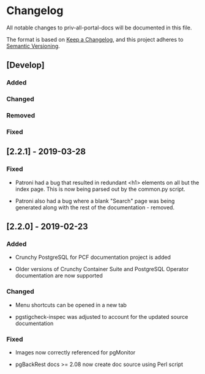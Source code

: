 # Changelog
All notable changes to priv-all-portal-docs will be documented in this file.

The format is based on [Keep a Changelog](https://keepachangelog.com/en/1.0.0/),
and this project adheres to [Semantic Versioning](https://semver.org/spec/v2.0.0.html).

## [Develop]

### Added

### Changed

### Removed

### Fixed

## [2.2.1] - 2019-03-28

### Fixed

- Patroni had a bug that resulted in redundant \<h1> elements on all but the index page. This is now being parsed out by the common.py script.
  
- Patroni also had a bug where a blank "Search" page was being generated along with the rest of the documentation - removed.

## [2.2.0] - 2019-02-23

### Added

- Crunchy PostgreSQL for PCF documentation project is added

- Older versions of Crunchy Container Suite and PostgreSQL Operator documentation are now supported

### Changed

- Menu shortcuts can be opened in a new tab

- pgstigcheck-inspec was adjusted to account for the updated source documentation

### Fixed

- Images now correctly referenced for pgMonitor

- pgBackRest docs >= 2.08 now create doc source using Perl script
